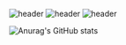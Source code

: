 <!--
**cuteNK/cuteNK** is a ✨ _special_ ✨ repository because its `README.md` (this file) appears on your GitHub profile.

Here are some ideas to get you started:

- 🔭 I’m currently working on ...
- 🌱 I’m currently learning ...
- 👯 I’m looking to collaborate on ...
- 🤔 I’m looking for help with ...
- 💬 Ask me about ...
- 📫 How to reach me: ...
- 😄 Pronouns: ...
- ⚡ Fun fact: ...
-->
![header](https://capsule-render.vercel.app/api?type=cylinder&color=auto&height=300&section=header&text=Park%20Nakyung&fontSize=90)
![header](https://capsule-render.vercel.app/api?color=gradient&customColorList=1)
![header](https://capsule-render.vercel.app/api?text=capsule_render&animation=blink)


![Anurag's GitHub stats](https://github-readme-stats.vercel.app/api?username=cuteNK&show_icons=true&theme=omni)

